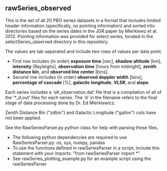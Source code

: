 ## rawSeries_observed
This is the set of all 20 PBO series datasets in a format that includes limited header information (specifically, no pointing information) and sorted into directories based on the series dates in the JGR paper by Mierkiewz et al. 2012. Pointing information was provided for select series, located in the selectSeries_observed directory in this repository.

The values are tab separated and include two rows of values per data point.
* First row includes (in order) __exposure time__ [sec], __shadow altitude__ [km], __intensity__ [Rayleighs], __observation time__ [hours from midnight], __zenith distance bin__, and __observed line center__ [bins].
* Second row includes (in order) __observed doppler width__ [bins], __percentage of cascade__ [%], __galactic longitude__, __VLSR__, and __slope__.

Each series includes a 's#_observation.dat' file that is a compilation of all of the '*_d.out' files for each series. The 'd' in the filename refers to the final stage of data processing done by Dr. Ed Mierkiewicz. 

Zenith Distance Bin ("zdbin") and Galactic Longitude ("gallon") cuts have not been applied.

See the RawSeriesParser.py python class for help with parsing these files.
* The following python dependencies are required to use RawSeriesParser.py: os, sys, numpy, pandas
* To use the functions defined in rawSeriesParser in a script, include this statement with your imports: "from rawSeriesParser import *"
* See rawSeries_plotting_example.py for an example script using the rawSeriesParser
